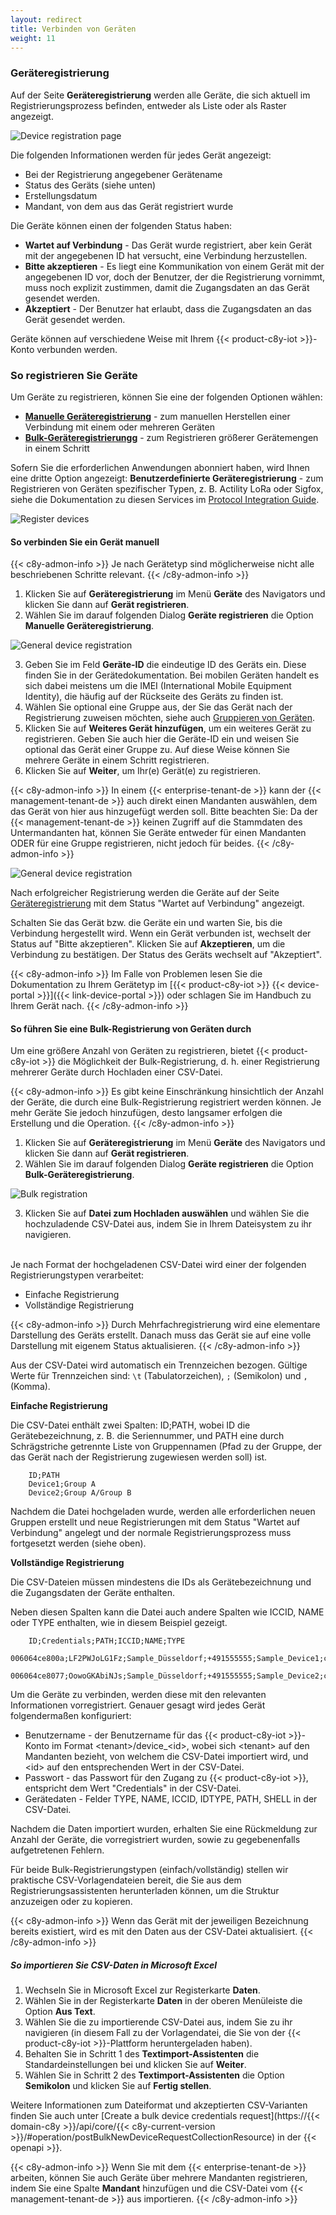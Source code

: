 ```yaml
---
layout: redirect
title: Verbinden von Geräten
weight: 11
---
```


<a name="dev-registration"></a>

### Geräteregistrierung

Auf der Seite **Geräteregistrierung** werden alle Geräte, die sich aktuell im Registrierungsprozess befinden, entweder als Liste oder als Raster angezeigt.

<img src="/images/benutzerhandbuch/DeviceManagement/devmgmt-device-registration.png" alt="Device registration page">

Die folgenden Informationen werden für jedes Gerät angezeigt:

* Bei der Registrierung angegebener Gerätename
* Status des Geräts (siehe unten)
* Erstellungsdatum
* Mandant, von dem aus das Gerät registriert wurde

Die Geräte können einen der folgenden Status haben:

* **Wartet auf Verbindung** - Das Gerät wurde registriert, aber kein Gerät mit der angegebenen ID hat versucht, eine Verbindung herzustellen.
* **Bitte akzeptieren** - Es liegt eine Kommunikation von einem Gerät mit der angegebenen ID vor, doch der Benutzer, der die Registrierung vornimmt, muss noch explizit zustimmen, damit die Zugangsdaten an das Gerät gesendet werden.
* **Akzeptiert** - Der Benutzer hat erlaubt, dass die Zugangsdaten an das Gerät gesendet werden.

Geräte können auf verschiedene Weise mit Ihrem {{< product-c8y-iot >}}-Konto verbunden werden.

### So registrieren Sie Geräte

Um Geräte zu registrieren, können Sie eine der folgenden Optionen wählen:

* **[Manuelle Geräteregistrierung](#device-registration-manually)** - zum manuellen Herstellen einer Verbindung mit einem oder mehreren Geräten
* **[Bulk-Geräteregistrierungg](#creds-upload)** - zum Registrieren größerer Gerätemengen in einem Schritt

Sofern Sie die erforderlichen Anwendungen abonniert haben, wird Ihnen eine dritte Option angezeigt:
**Benutzerdefinierte Geräteregistrierung** - zum Registrieren von Geräten spezifischer Typen, z. B. Actility LoRa oder Sigfox, siehe die Dokumentation zu diesen Services im [Protocol Integration Guide](/protocol-integration/overview).

<img src="/images/benutzerhandbuch/DeviceManagement/devmgmt-register-devices-custom.png" alt="Register devices">

<a name="device-registration-manually"></a>
#### So verbinden Sie ein Gerät manuell

{{< c8y-admon-info >}}
Je nach Gerätetyp sind möglicherweise nicht alle beschriebenen Schritte relevant.
{{< /c8y-admon-info >}}

1. Klicken Sie auf **Geräteregistrierung** im Menü **Geräte** des Navigators und klicken Sie dann auf **Gerät registrieren**.
2. Wählen Sie im darauf folgenden Dialog **Geräte registrieren** die Option **Manuelle Geräteregistrierung**.

  <img src="/images/benutzerhandbuch/DeviceManagement/devmgmt-registration-general.png" alt="General device registration" style="max-width: 100%">

3. Geben Sie im Feld **Geräte-ID** die eindeutige ID des Geräts ein. Diese finden Sie in der Gerätedokumentation. Bei mobilen Geräten handelt es sich dabei meistens um die IMEI (International Mobile Equipment Identity), die häufig auf der Rückseite des Geräts zu finden ist.
4. Wählen Sie optional eine Gruppe aus, der Sie das Gerät nach der Registrierung zuweisen möchten, siehe auch [Gruppieren von Geräten](#grouping-devices).
5. Klicken Sie auf **Weiteres Gerät hinzufügen**, um ein weiteres Gerät zu registrieren. Geben Sie auch hier die Geräte-ID ein und weisen Sie optional das Gerät einer Gruppe zu. Auf diese Weise können Sie mehrere Geräte in einem Schritt registrieren.
6. Klicken Sie auf **Weiter**, um Ihr(e) Gerät(e) zu registrieren.

{{< c8y-admon-info >}}
In einem {{< enterprise-tenant-de >}} kann der {{< management-tenant-de >}} auch direkt einen Mandanten auswählen, dem das Gerät von hier aus hinzugefügt werden soll. Bitte beachten Sie: Da der {{< management-tenant-de >}} keinen Zugriff auf die Stammdaten des Untermandanten hat, können Sie Geräte entweder für einen Mandanten ODER für eine Gruppe registrieren, nicht jedoch für beides.
{{< /c8y-admon-info >}}

<img src="/images/benutzerhandbuch/DeviceManagement/devmgmt-device-registration-tenant.png" alt="General device registration">

Nach erfolgreicher Registrierung werden die Geräte auf der Seite [Geräteregistrierung](#dev-registration) mit dem Status "Wartet auf Verbindung" angezeigt.

Schalten Sie das Gerät bzw. die Geräte ein und warten Sie, bis die Verbindung hergestellt wird.
Wenn ein Gerät verbunden ist, wechselt der Status auf "Bitte akzeptieren".
Klicken Sie auf **Akzeptieren**, um die Verbindung zu bestätigen. Der Status des Geräts wechselt auf "Akzeptiert".

{{< c8y-admon-info >}}
Im Falle von Problemen lesen Sie die Dokumentation zu Ihrem Gerätetyp im [{{< product-c8y-iot >}} {{< device-portal >}}]({{< link-device-portal >}}) oder schlagen Sie im Handbuch zu Ihrem Gerät nach.
{{< /c8y-admon-info >}}

<a name="creds-upload"></a>
#### So führen Sie eine Bulk-Registrierung von Geräten durch

Um eine größere Anzahl von Geräten zu registrieren, bietet {{< product-c8y-iot >}} die Möglichkeit der Bulk-Registrierung, d. h. einer Registrierung mehrerer Geräte durch Hochladen einer CSV-Datei.

{{< c8y-admon-info >}}
Es gibt keine Einschränkung hinsichtlich der Anzahl der Geräte, die durch eine Bulk-Registrierung registriert werden können. Je mehr Geräte Sie jedoch hinzufügen, desto langsamer erfolgen die Erstellung und die Operation.
{{< /c8y-admon-info >}}

1. Klicken Sie auf **Geräteregistrierung** im Menü **Geräte** des Navigators und klicken Sie dann auf **Gerät registrieren**.
2. Wählen Sie im darauf folgenden Dialog **Geräte registrieren** die Option **Bulk-Geräteregistrierung**.

  <img src="/images/benutzerhandbuch/DeviceManagement/devmgmt-bulk-registration.png" alt="Bulk registration" style="max-width: 100%">

3. Klicken Sie auf **Datei zum Hochladen auswählen** und wählen Sie die hochzuladende CSV-Datei aus, indem Sie in Ihrem Dateisystem zu ihr navigieren.

<br>
Je nach Format der hochgeladenen CSV-Datei wird einer der folgenden Registrierungstypen verarbeitet:

* Einfache Registrierung
* Vollständige Registrierung

{{< c8y-admon-info >}}
Durch Mehrfachregistrierung wird eine elementare Darstellung des Geräts erstellt. Danach muss das Gerät sie auf eine volle Darstellung mit eigenem Status aktualisieren.
{{< /c8y-admon-info >}}

Aus der CSV-Datei wird automatisch ein Trennzeichen bezogen. Gültige Werte für Trennzeichen sind: `\t` (Tabulatorzeichen), `;` (Semikolon) und `,` (Komma).

**Einfache Registrierung**

Die CSV-Datei enthält zwei Spalten: ID;PATH, wobei ID die Gerätebezeichnung, z. B. die Seriennummer, und PATH eine durch Schrägstriche getrennte Liste von Gruppennamen (Pfad zu der Gruppe, der das Gerät nach der Registrierung zugewiesen werden soll) ist.

```asciidoc
    ID;PATH
    Device1;Group A
    Device2;Group A/Group B			
```


Nachdem die Datei hochgeladen wurde, werden alle erforderlichen neuen Gruppen erstellt und neue Registrierungen mit dem Status "Wartet auf Verbindung" angelegt und der normale Registrierungsprozess muss fortgesetzt werden (siehe oben).

**Vollständige Registrierung**

Die CSV-Dateien müssen mindestens die IDs als Gerätebezeichnung und die Zugangsdaten der Geräte enthalten.

Neben diesen Spalten kann die Datei auch andere Spalten wie ICCID, NAME oder TYPE enthalten, wie in diesem Beispiel gezeigt.

```asciidoc
    ID;Credentials;PATH;ICCID;NAME;TYPE
    006064ce800a;LF2PWJoLG1Fz;Sample_Düsseldorf;+491555555;Sample_Device1;c8y_Device
    006064ce8077;OowoGKAbiNJs;Sample_Düsseldorf;+491555555;Sample_Device2;c8y_Device		
```

Um die Geräte zu verbinden, werden diese mit den relevanten Informationen vorregistriert. Genauer gesagt wird jedes Gerät folgendermaßen konfiguriert:

* Benutzername - der Benutzername für das {{< product-c8y-iot >}}-Konto im Format &lt;tenant&gt;/device_&lt;id&gt;, wobei sich &lt;tenant&gt; auf den Mandanten bezieht, von welchem die CSV-Datei importiert wird, und &lt;id&gt; auf den entsprechenden Wert in der CSV-Datei.
* Passwort - das Passwort für den Zugang zu {{< product-c8y-iot >}}, entspricht dem Wert "Credentials" in der CSV-Datei.
* Gerätedaten - Felder TYPE, NAME, ICCID, IDTYPE, PATH, SHELL in der CSV-Datei.

Nachdem die Daten importiert wurden, erhalten Sie eine Rückmeldung zur Anzahl der Geräte, die vorregistriert wurden, sowie zu gegebenenfalls aufgetretenen Fehlern.

Für beide Bulk-Registrierungstypen (einfach/vollständig) stellen wir praktische CSV-Vorlagendateien bereit, die Sie aus dem Registrierungsassistenten herunterladen können, um die Struktur anzuzeigen oder zu kopieren.

{{< c8y-admon-info >}}
Wenn das Gerät mit der jeweiligen Bezeichnung bereits existiert, wird es mit den Daten aus der CSV-Datei aktualisiert.
{{< /c8y-admon-info >}}

##### So importieren Sie CSV-Daten in Microsoft Excel

1. Wechseln Sie in Microsoft Excel zur Registerkarte **Daten**.
2. Wählen Sie in der Registerkarte **Daten** in der oberen Menüleiste die Option **Aus Text**.
3. Wählen Sie die zu importierende CSV-Datei aus, indem Sie zu ihr navigieren (in diesem Fall zu der Vorlagendatei, die Sie von der {{< product-c8y-iot >}}-Plattform heruntergeladen haben).
4. Behalten Sie in Schritt 1 des **Textimport-Assistenten** die Standardeinstellungen bei und klicken Sie auf **Weiter**.
5. Wählen Sie in Schritt 2 des **Textimport-Assistenten** die Option **Semikolon** und klicken Sie auf **Fertig stellen**.

Weitere Informationen zum Dateiformat und akzeptierten CSV-Varianten finden Sie auch unter
[Create a bulk device credentials request](https://{{< domain-c8y >}}/api/core/{{< c8y-current-version >}}/#operation/postBulkNewDeviceRequestCollectionResource) in der {{< openapi >}}.

{{< c8y-admon-info >}}
Wenn Sie mit dem {{< enterprise-tenant-de >}} arbeiten, können Sie auch Geräte über mehrere Mandanten registrieren, indem Sie eine Spalte **Mandant** hinzufügen und die CSV-Datei vom {{< management-tenant-de >}} aus importieren.
{{< /c8y-admon-info >}}
